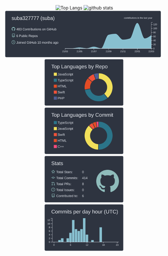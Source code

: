 <p align="center"> 
  <img alt="Top Langs" height="150px" src="https://github-readme-stats.vercel.app/api/top-langs/?username=suba327777&layout=compact&show_icons=true&theme=onedark&count_private=true" />
  <img alt="github stats" height="150px" src="https://github-readme-stats.vercel.app/api?username=suba327777&theme=onedark&show_icons=true&count_private=true" />
  <img alt="github contribution" height="150px" src="https://raw.githubusercontent.com/suba327777/suba327777/main/profile-summary-card-output/nord_dark/0-profile-details.svg" />
  <img alt="github contribution" height="150px" src="https://raw.githubusercontent.com/suba327777/suba327777/main/profile-summary-card-output/nord_dark/1-repos-per-language.svg" />
  <img alt="github contribution" height="150px" src="https://raw.githubusercontent.com/suba327777/suba327777/main/profile-summary-card-output/nord_dark/2-most-commit-language.svg" />
  <img alt="github contribution" height="150px" src="https://raw.githubusercontent.com/suba327777/suba327777/main/profile-summary-card-output/nord_dark/3-stats.svg" />
  <img alt="github contribution" height="150px" src="https://raw.githubusercontent.com/suba327777/suba327777/main/profile-summary-card-output/nord_dark/4-productive-time.svg" />
</p>
